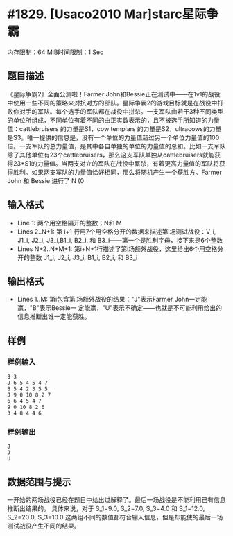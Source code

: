 # #1829. [Usaco2010 Mar]starc星际争霸

内存限制：64 MiB时间限制：1 Sec

## 题目描述

《星际争霸2》全面公测啦！Farmer John和Bessie正在测试中——在1v1的战役中使用一些不同的策略来对抗对方的部队。星际争霸2的游戏目标就是在战役中打败你对手的军队。每个选手的军队都在战役中拼杀。一支军队由若干3种不同类型的单位所组成，不同单位有着不同的由正实数表示的，且不被选手所知道的力量值：cattlebruisers 的力量是S1，cow templars 的力量是S2，ultracows的力量是S3。唯一提供的信息是，没有一个单位的力量值超过另一个单位力量值的100倍。一支军队的总力量值，是其中各自单独的单位的力量值的总和。比如一支军队除了其他单位有23个cattlebruisers，那么这支军队单独从cattlebruisers就能获得23*S1的力量值。当两支对立的军队在战役中厮杀，有着更高力量值的军队将获得胜利。如果两支军队的力量值恰好相同，那么将随机产生一个获胜方。Farmer John 和 Bessie 进行了 N (0 

## 输入格式

* Line 1: 两个用空格隔开的整数；N和 M
* Lines 2..N+1: 第 i+1 行用7个用空格分开的数据来描述第i场测试战役：V_i, J1_i, J2_i,
J3_i,B1_i, B2_i, 和 B3_i——第一个是胜利字母，接下来是6个整数
* Lines N+2..N+M+1: 第i+N+1行描述了第i场额外战役，这里给出6个用空格分开的整数
J1_i, J2_i, J3_i, B1_i, B2_i, 和 B3_i



## 输出格式

* Lines 1..M: 第i包含第i场额外战役的结果："J"表示Farmer John一定能赢，"B"表示Bessie一
定能赢，"U"表示不确定——也就是不可能利用给出的信息推断出谁一定能获胜。


## 样例

### 样例输入

    
    3 3
    J 6 5 4 5 4 7
    B 5 4 2 3 5 5
    J 9 0 10 8 2 7
    6 6 4 5 4 7
    9 0 10 8 2 6
    3 4 8 4 4 6
    
    
    

### 样例输出

    
    J
    J
    U
    
    
    
    

## 数据范围与提示

一开始的两场战役已经在题目中给出过解释了。最后一场战役是不能利用已有信息推断出结果的。
具体来说，对于 S_1=9.0, S_2=7.0, S_3=4.0 和 S_1=12.0, S_2=20.0, S_3=10.0 
这两组不同的数值都符合输入信息，但是却能使的最后一场测试战役产生不同的结果。
